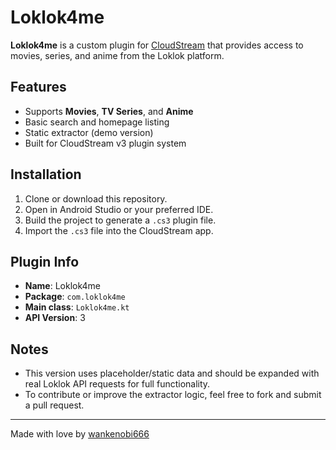 # Loklok4me

**Loklok4me** is a custom plugin for [CloudStream](https://github.com/recloudstream/cloudstream) that provides access to movies, series, and anime from the Loklok platform.

## Features
- Supports **Movies**, **TV Series**, and **Anime**
- Basic search and homepage listing
- Static extractor (demo version)
- Built for CloudStream v3 plugin system

## Installation
1. Clone or download this repository.
2. Open in Android Studio or your preferred IDE.
3. Build the project to generate a `.cs3` plugin file.
4. Import the `.cs3` file into the CloudStream app.

## Plugin Info
- **Name**: Loklok4me
- **Package**: `com.loklok4me`
- **Main class**: `Loklok4me.kt`
- **API Version**: 3

## Notes
- This version uses placeholder/static data and should be expanded with real Loklok API requests for full functionality.
- To contribute or improve the extractor logic, feel free to fork and submit a pull request.

---

Made with love by [wankenobi666](https://github.com/wankenobi666)
